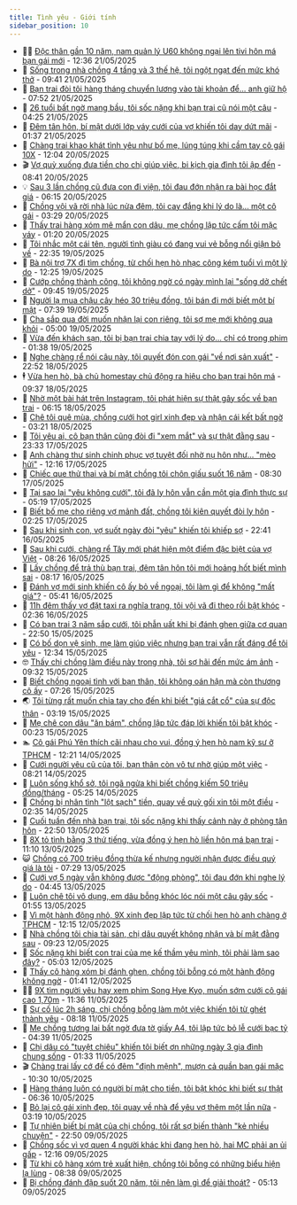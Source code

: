 ```yaml
---
title: Tình yêu - Giới tính
sidebar_position: 10
---
```


<!-- dantri-tinh-yeu-gioi-tinh:START -->
- 👨‍🏫 [Độc thân gần 10 năm, nam quản lý U60 không ngại lên tivi hôn má bạn gái mới](https://dantri.com.vn/tinh-yeu-gioi-tinh/doc-than-gan-10-nam-nam-quan-ly-u60-khong-ngai-len-tivi-hon-ma-ban-gai-moi-20250521112357914.htm) - 12:36 21/05/2025
- 🦣 [Sống trong nhà chồng 4 tầng và 3 thế hệ, tôi ngột ngạt đến mức khó thở](https://dantri.com.vn/tinh-yeu-gioi-tinh/song-trong-nha-chong-4-tang-va-3-the-he-toi-ngot-ngat-den-muc-kho-tho-20250521153228929.htm) - 09:41 21/05/2025
- 🔭 [Bạn trai đòi tôi hàng tháng chuyển lương vào tài khoản để... anh giữ hộ](https://dantri.com.vn/tinh-yeu-gioi-tinh/ban-trai-doi-toi-hang-thang-chuyen-luong-vao-tai-khoan-de-anh-giu-ho-20250521144752075.htm) - 07:52 21/05/2025
- 🧐 [26 tuổi bất ngờ mang bầu, tôi sốc nặng khi bạn trai cũ nói một câu](https://dantri.com.vn/tinh-yeu-gioi-tinh/26-tuoi-bat-ngo-mang-bau-toi-soc-nang-khi-ban-trai-cu-noi-mot-cau-20250520114920122.htm) - 04:25 21/05/2025
- 🫶 [Đêm tân hôn, bí mật dưới lớp váy cưới của vợ khiến tôi day dứt mãi](https://dantri.com.vn/tinh-yeu-gioi-tinh/dem-tan-hon-bi-mat-duoi-lop-vay-cuoi-cua-vo-khien-toi-day-dut-mai-20250521083700353.htm) - 01:37 21/05/2025
- 💃 [Chàng trai khao khát tình yêu như bố mẹ, lúng túng khi cầm tay cô gái 10X](https://dantri.com.vn/tinh-yeu-gioi-tinh/chang-trai-khao-khat-tinh-yeu-nhu-bo-me-lung-tung-khi-cam-tay-co-gai-10x-20250520150506805.htm) - 12:04 20/05/2025
- 🎬 [Vợ quỳ xuống đưa tiền cho chị giúp việc, bi kịch gia đình tôi ập đến](https://dantri.com.vn/tinh-yeu-gioi-tinh/vo-quy-xuong-dua-tien-cho-chi-giup-viec-bi-kich-gia-dinh-toi-ap-den-20250520150944074.htm) - 08:41 20/05/2025
- 💡 [Sau 3 lần chồng cũ đưa con đi viện, tôi đau đớn nhận ra bài học đắt giá](https://dantri.com.vn/tinh-yeu-gioi-tinh/sau-3-lan-chong-cu-dua-con-di-vien-toi-dau-don-nhan-ra-bai-hoc-dat-gia-20250520112538869.htm) - 06:15 20/05/2025
- 🙉 [Chồng vội vã rời nhà lúc nửa đêm, tôi cay đắng khi lý do là... một cô gái](https://dantri.com.vn/tinh-yeu-gioi-tinh/chong-voi-va-roi-nha-luc-nua-dem-toi-cay-dang-khi-ly-do-la-mot-co-gai-20250519173707344.htm) - 03:29 20/05/2025
- 🚦 [Thấy trai hàng xóm mê mẩn con dâu, mẹ chồng lập tức cấm tôi mặc váy](https://dantri.com.vn/tinh-yeu-gioi-tinh/thay-trai-hang-xom-me-man-con-dau-me-chong-lap-tuc-cam-toi-mac-vay-20250520023616365.htm) - 01:20 20/05/2025
- 🥸 [Tôi nhắc một cái tên, người tình giàu có đang vui vẻ bỗng nổi giận bỏ về](https://dantri.com.vn/tinh-yeu-gioi-tinh/toi-nhac-mot-cai-ten-nguoi-tinh-giau-co-dang-vui-ve-bong-noi-gian-bo-ve-20250519110307327.htm) - 22:35 19/05/2025
- 🤡 [Bà nội trợ 7X đi tìm chồng, từ chối hẹn hò nhạc công kém tuổi vì một lý do](https://dantri.com.vn/tinh-yeu-gioi-tinh/ba-noi-tro-7x-di-tim-chong-tu-choi-hen-ho-nhac-cong-kem-tuoi-vi-mot-ly-do-20250519085903977.htm) - 12:25 19/05/2025
- 🦩 [Cướp chồng thành công, tôi không ngờ có ngày mình lại &quot;sống dở chết dở&quot;](https://dantri.com.vn/tinh-yeu-gioi-tinh/cuop-chong-thanh-cong-toi-khong-ngo-co-ngay-minh-lai-song-do-chet-do-20250518111417424.htm) - 09:45 19/05/2025
- 🤡 [Người lạ mua chậu cây héo 30 triệu đồng, tôi bán đi mới biết một bí mật](https://dantri.com.vn/tinh-yeu-gioi-tinh/nguoi-la-mua-chau-cay-heo-30-trieu-dong-toi-ban-di-moi-biet-mot-bi-mat-20250519121550010.htm) - 07:39 19/05/2025
- 🌊 [Cha sắp qua đời muốn nhận lại con riêng, tôi sợ mẹ mới không qua khỏi](https://dantri.com.vn/tinh-yeu-gioi-tinh/cha-sap-qua-doi-muon-nhan-lai-con-rieng-toi-so-me-moi-khong-qua-khoi-20250516131530099.htm) - 05:00 19/05/2025
- 🐘 [Vừa đến khách sạn, tôi bị bạn trai chia tay với lý do... chỉ có trong phim](https://dantri.com.vn/tinh-yeu-gioi-tinh/vua-den-khach-san-toi-bi-ban-trai-chia-tay-voi-ly-do-chi-co-trong-phim-20250515012344280.htm) - 01:38 19/05/2025
- 🚀 [Nghe chàng rể nói câu này, tôi quyết đón con gái &quot;về nơi sản xuất&quot;](https://dantri.com.vn/tinh-yeu-gioi-tinh/nghe-chang-re-noi-cau-nay-toi-quyet-don-con-gai-ve-noi-san-xuat-20250518161850211.htm) - 22:52 18/05/2025
- 🕴 [Vừa hẹn hò, bà chủ homestay chủ động ra hiệu cho bạn trai hôn má](https://dantri.com.vn/tinh-yeu-gioi-tinh/vua-hen-ho-ba-chu-homestay-chu-dong-ra-hieu-cho-ban-trai-hon-ma-20250518094340158.htm) - 09:37 18/05/2025
- 🚀 [Nhờ một bài hát trên Instagram, tôi phát hiện sự thật gây sốc về bạn trai](https://dantri.com.vn/tinh-yeu-gioi-tinh/nho-mot-bai-hat-tren-instagram-toi-phat-hien-su-that-gay-soc-ve-ban-trai-20250517143022128.htm) - 06:15 18/05/2025
- 👺 [Chê tôi quê mùa, chồng cưới hot girl xinh đẹp và nhận cái kết bất ngờ](https://dantri.com.vn/tinh-yeu-gioi-tinh/che-toi-que-mua-chong-cuoi-hot-girl-xinh-dep-va-nhan-cai-ket-bat-ngo-20250518065744600.htm) - 03:21 18/05/2025
- 💄 [Tôi yêu ai, cô bạn thân cũng đòi đi &quot;xem mắt&quot; và sự thật đằng sau](https://dantri.com.vn/tinh-yeu-gioi-tinh/toi-yeu-ai-co-ban-than-cung-doi-di-xem-mat-va-su-that-dang-sau-20250517104522854.htm) - 23:33 17/05/2025
- 🌊 [Anh chàng thư sinh chinh phục vợ tuyệt đối nhờ nụ hôn như... &quot;mèo hửi&quot;](https://dantri.com.vn/tinh-yeu-gioi-tinh/anh-chang-thu-sinh-chinh-phuc-vo-tuyet-doi-nho-nu-hon-nhu-meo-hui-20250517125750689.htm) - 12:16 17/05/2025
- 🚦 [Chiếc que thử thai và bí mật chồng tôi chôn giấu suốt 16 năm](https://dantri.com.vn/tinh-yeu-gioi-tinh/chiec-que-thu-thai-va-bi-mat-chong-toi-chon-giau-suot-16-nam-20250517152928715.htm) - 08:30 17/05/2025
- 👹 [Tại sao lại &quot;yêu không cưới&quot;, tôi đã ly hôn vẫn cần một gia đình thực sự](https://dantri.com.vn/tinh-yeu-gioi-tinh/tai-sao-lai-yeu-khong-cuoi-toi-da-ly-hon-van-can-mot-gia-dinh-thuc-su-20250517062816612.htm) - 05:19 17/05/2025
- 🚀 [Biết bố mẹ cho riêng vợ mảnh đất, chồng tôi kiên quyết đòi ly hôn](https://dantri.com.vn/tinh-yeu-gioi-tinh/biet-bo-me-cho-rieng-vo-manh-dat-chong-toi-kien-quyet-doi-ly-hon-20250517055426882.htm) - 02:25 17/05/2025
- 🌁 [Sau khi sinh con, vợ suốt ngày đòi &quot;yêu&quot; khiến tôi khiếp sợ](https://dantri.com.vn/tinh-yeu-gioi-tinh/sau-khi-sinh-con-vo-suot-ngay-doi-yeu-khien-toi-khiep-so-20250516100955154.htm) - 22:41 16/05/2025
- 🧰 [Sau khi cưới, chàng rể Tây mới phát hiện một điểm đặc biệt của vợ Việt](https://dantri.com.vn/tinh-yeu-gioi-tinh/sau-khi-cuoi-chang-re-tay-moi-phat-hien-mot-diem-dac-biet-cua-vo-viet-20250516125916265.htm) - 08:26 16/05/2025
- 🦅 [Lấy chồng để trả thù bạn trai, đêm tân hôn tôi mới hoảng hốt biết mình sai](https://dantri.com.vn/tinh-yeu-gioi-tinh/lay-chong-de-tra-thu-ban-trai-dem-tan-hon-toi-moi-hoang-hot-biet-minh-sai-20250515153848731.htm) - 08:17 16/05/2025
- 🌈 [Đánh vợ mới sinh khiến cô ấy bỏ về ngoại, tôi làm gì để không &quot;mất giá&quot;?](https://dantri.com.vn/tinh-yeu-gioi-tinh/danh-vo-moi-sinh-khien-co-ay-bo-ve-ngoai-toi-lam-gi-de-khong-mat-gia-20250515150641648.htm) - 05:41 16/05/2025
- 🌋 [11h đêm thấy vợ đặt taxi ra nghĩa trang, tôi vội vã đi theo rồi bật khóc](https://dantri.com.vn/tinh-yeu-gioi-tinh/11h-dem-thay-vo-dat-taxi-ra-nghia-trang-toi-voi-va-di-theo-roi-bat-khoc-20250516093411923.htm) - 02:36 16/05/2025
- 👺 [Có bạn trai 3 năm sắp cưới, tôi phẫn uất khi bị đánh ghen giữa cơ quan](https://dantri.com.vn/tinh-yeu-gioi-tinh/co-ban-trai-3-nam-sap-cuoi-toi-phan-uat-khi-bi-danh-ghen-giua-co-quan-20250515020423684.htm) - 22:50 15/05/2025
- 🎃 [Có bố dọn vệ sinh, mẹ làm giúp việc nhưng bạn trai vẫn rất đáng để tôi yêu](https://dantri.com.vn/tinh-yeu-gioi-tinh/co-bo-don-ve-sinh-me-lam-giup-viec-nhung-ban-trai-van-rat-dang-de-toi-yeu-20250515155858654.htm) - 12:34 15/05/2025
- 🤓 [Thấy chị chồng làm điều này trong nhà, tôi sợ hãi đến mức ám ảnh](https://dantri.com.vn/tinh-yeu-gioi-tinh/thay-chi-chong-lam-dieu-nay-trong-nha-toi-so-hai-den-muc-am-anh-20250515155049403.htm) - 09:32 15/05/2025
- 🤠 [Biết chồng ngoại tình với bạn thân, tôi không oán hận mà còn thương cô ấy](https://dantri.com.vn/tinh-yeu-gioi-tinh/biet-chong-ngoai-tinh-voi-ban-than-toi-khong-oan-han-ma-con-thuong-co-ay-20250515142600721.htm) - 07:26 15/05/2025
- 🌏 [Tôi từng rất muốn chia tay cho đến khi biết &quot;giá cắt cổ&quot; của sự độc thân](https://dantri.com.vn/tinh-yeu-gioi-tinh/toi-tung-rat-muon-chia-tay-cho-den-khi-biet-gia-cat-co-cua-su-doc-than-20250514125153135.htm) - 03:19 15/05/2025
- 🚀 [Mẹ chê con dâu &quot;ăn bám&quot;, chồng lập tức đáp lời khiến tôi bật khóc](https://dantri.com.vn/tinh-yeu-gioi-tinh/me-che-con-dau-an-bam-chong-lap-tuc-dap-loi-khien-toi-bat-khoc-20250514161102938.htm) - 00:23 15/05/2025
- 🏊 [Cô gái Phú Yên thích cãi nhau cho vui, đồng ý hẹn hò nam kỹ sư ở TPHCM](https://dantri.com.vn/tinh-yeu-gioi-tinh/co-gai-phu-yen-thich-cai-nhau-cho-vui-dong-y-hen-ho-nam-ky-su-o-tphcm-20250514041930244.htm) - 12:21 14/05/2025
- 🦒 [Cưới người yêu cũ của tôi, bạn thân còn vô tư nhờ giúp một việc](https://dantri.com.vn/tinh-yeu-gioi-tinh/cuoi-nguoi-yeu-cu-cua-toi-ban-than-con-vo-tu-nho-giup-mot-viec-20250514145355799.htm) - 08:21 14/05/2025
- 💂 [Luôn sống khổ sở, tôi ngã ngửa khi biết chồng kiếm 50 triệu đồng/tháng](https://dantri.com.vn/tinh-yeu-gioi-tinh/luon-song-kho-so-toi-nga-ngua-khi-biet-chong-kiem-50-trieu-dongthang-20250514122425050.htm) - 05:25 14/05/2025
- 💫 [Chồng bị nhân tình &quot;lột sạch&quot; tiền, quay về quỳ gối xin tôi một điều](https://dantri.com.vn/tinh-yeu-gioi-tinh/chong-bi-nhan-tinh-lot-sach-tien-quay-ve-quy-goi-xin-toi-mot-dieu-20250514093428343.htm) - 02:35 14/05/2025
- 🧠 [Cuối tuần đến nhà bạn trai, tôi sốc nặng khi thấy cảnh này ở phòng tân hôn](https://dantri.com.vn/tinh-yeu-gioi-tinh/cuoi-tuan-den-nha-ban-trai-toi-soc-nang-khi-thay-canh-nay-o-phong-tan-hon-20250514002736165.htm) - 22:50 13/05/2025
- 🎡 [8X tỏ tình bằng 3 thứ tiếng, vừa đồng ý hẹn hò liền hôn má bạn trai](https://dantri.com.vn/tinh-yeu-gioi-tinh/8x-to-tinh-bang-3-thu-tieng-vua-dong-y-hen-ho-lien-hon-ma-ban-trai-20250513151558659.htm) - 11:10 13/05/2025
- 😺 [Chồng có 700 triệu đồng thừa kế nhưng người nhận được điều quý giá là tôi](https://dantri.com.vn/tinh-yeu-gioi-tinh/chong-co-700-trieu-dong-thua-ke-nhung-nguoi-nhan-duoc-dieu-quy-gia-la-toi-20250513142325187.htm) - 07:29 13/05/2025
- 🥰 [Cưới vợ 5 ngày vẫn không được &quot;động phòng&quot;, tôi đau đớn khi nghe lý do](https://dantri.com.vn/tinh-yeu-gioi-tinh/cuoi-vo-5-ngay-van-khong-duoc-dong-phong-toi-dau-don-khi-nghe-ly-do-20250513101925732.htm) - 04:45 13/05/2025
- 🐲 [Luôn chê tôi vô dụng, em dâu bỗng khóc lóc nói một câu gây sốc](https://dantri.com.vn/tinh-yeu-gioi-tinh/luon-che-toi-vo-dung-em-dau-bong-khoc-loc-noi-mot-cau-gay-soc-20250513085451983.htm) - 01:55 13/05/2025
- 🌝 [Vì một hành động nhỏ, 9X xinh đẹp lập tức từ chối hẹn hò anh chàng ở TPHCM](https://dantri.com.vn/tinh-yeu-gioi-tinh/vi-mot-hanh-dong-nho-9x-xinh-dep-lap-tuc-tu-choi-hen-ho-anh-chang-o-tphcm-20250512091010881.htm) - 12:15 12/05/2025
- 🐲 [Nhà chồng tôi chia tài sản, chị dâu quyết không nhận và bí mật đằng sau](https://dantri.com.vn/tinh-yeu-gioi-tinh/nha-chong-toi-chia-tai-san-chi-dau-quyet-khong-nhan-va-bi-mat-dang-sau-20250512162217345.htm) - 09:23 12/05/2025
- 📝 [Sốc nặng khi biết con trai của mẹ kế thầm yêu mình, tôi phải làm sao đây?](https://dantri.com.vn/tinh-yeu-gioi-tinh/soc-nang-khi-biet-con-trai-cua-me-ke-tham-yeu-minh-toi-phai-lam-sao-day-20250508200254279.htm) - 05:03 12/05/2025
- 🦏 [Thấy cô hàng xóm bị đánh ghen, chồng tôi bỗng có một hành động không ngờ](https://dantri.com.vn/tinh-yeu-gioi-tinh/thay-co-hang-xom-bi-danh-ghen-chong-toi-bong-co-mot-hanh-dong-khong-ngo-20250511222928498.htm) - 01:41 12/05/2025
- 🧑‍🏫 [9X tìm người yêu hay xem phim Song Hye Kyo, muốn sớm cưới cô gái cao 1,70m](https://dantri.com.vn/tinh-yeu-gioi-tinh/9x-tim-nguoi-yeu-hay-xem-phim-song-hye-kyo-muon-som-cuoi-co-gai-cao-170m-20250511083242182.htm) - 11:36 11/05/2025
- 🦍 [Sự cố lúc 2h sáng, chị chồng bỗng làm một việc khiến tôi từ ghét thành yêu](https://dantri.com.vn/tinh-yeu-gioi-tinh/su-co-luc-2h-sang-chi-chong-bong-lam-mot-viec-khien-toi-tu-ghet-thanh-yeu-20250511120518584.htm) - 08:18 11/05/2025
- 🌋 [Mẹ chồng tương lai bất ngờ đưa tờ giấy A4, tôi lập tức bỏ lễ cưới bạc tỷ](https://dantri.com.vn/tinh-yeu-gioi-tinh/me-chong-tuong-lai-bat-ngo-dua-to-giay-a4-toi-lap-tuc-bo-le-cuoi-bac-ty-20250511113751765.htm) - 04:39 11/05/2025
- 💯 [Chị dâu có &quot;tuyệt chiêu&quot; khiến tôi biết ơn những ngày 3 gia đình chung sống](https://dantri.com.vn/tinh-yeu-gioi-tinh/chi-dau-co-tuyet-chieu-khien-toi-biet-on-nhung-ngay-3-gia-dinh-chung-song-20250511083158031.htm) - 01:33 11/05/2025
- 🎬 [Chàng trai lấy cớ để có đêm &quot;định mệnh&quot;, mượn cả quần bạn gái mặc](https://dantri.com.vn/tinh-yeu-gioi-tinh/chang-trai-lay-co-de-co-dem-dinh-menh-muon-ca-quan-ban-gai-mac-20250510052632313.htm) - 10:30 10/05/2025
- 📝 [Hàng tháng luôn có người bí mật cho tiền, tôi bật khóc khi biết sự thật](https://dantri.com.vn/tinh-yeu-gioi-tinh/hang-thang-luon-co-nguoi-bi-mat-cho-tien-toi-bat-khoc-khi-biet-su-that-20250510111348585.htm) - 06:36 10/05/2025
- 🧐 [Bỏ lại cô gái xinh đẹp, tôi quay về nhà để yêu vợ thêm một lần nữa](https://dantri.com.vn/tinh-yeu-gioi-tinh/bo-lai-co-gai-xinh-dep-toi-quay-ve-nha-de-yeu-vo-them-mot-lan-nua-20250510014851275.htm) - 03:19 10/05/2025
- 🤠 [Tự nhiên biết bí mật của chị chồng, tôi rất sợ biến thành &quot;kẻ nhiều chuyện&quot;](https://dantri.com.vn/tinh-yeu-gioi-tinh/tu-nhien-biet-bi-mat-cua-chi-chong-toi-rat-so-bien-thanh-ke-nhieu-chuyen-20250510013134771.htm) - 22:50 09/05/2025
- 💼 [Chồng sốc vì vợ quen 4 người khác khi đang hẹn hò, hai MC phải an ủi gấp](https://dantri.com.vn/tinh-yeu-gioi-tinh/chong-soc-vi-vo-quen-4-nguoi-khac-khi-dang-hen-ho-hai-mc-phai-an-ui-gap-20250509150633935.htm) - 12:16 09/05/2025
- 💪 [Từ khi cô hàng xóm trẻ xuất hiện, chồng tôi bỗng có những biểu hiện lạ lùng](https://dantri.com.vn/tinh-yeu-gioi-tinh/tu-khi-co-hang-xom-tre-xuat-hien-chong-toi-bong-co-nhung-bieu-hien-la-lung-20250509103843276.htm) - 08:38 09/05/2025
- 💂 [Bị chồng đánh đập suốt 20 năm, tôi nên làm gì để giải thoát?](https://dantri.com.vn/tinh-yeu-gioi-tinh/bi-chong-danh-dap-suot-20-nam-toi-nen-lam-gi-de-giai-thoat-20250508164536038.htm) - 05:13 09/05/2025<!-- dantri-tinh-yeu-gioi-tinh:END -->
